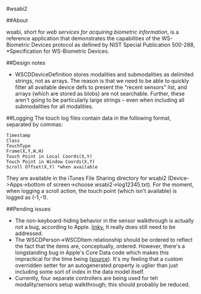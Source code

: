 
#wsabi2

##About

wsabi, short for *web services for acquiring biometric information*, is a reference application that demonstrates the capabilities of the WS-Biometric Devices protocol as defined by NIST Special Publication 500-288, *Specification for WS-Biometric Devices. 

##Design notes
* WSCDDeviceDefinition stores modalities and submodalities as delimited strings, not as arrays. The reason is that we need to be able to quickly filter all available device defs to present the "recent sensors" list, and arrays (which are stored as blobs) are not searchable. Further, these aren't going to be particularly large strings – even when including all submodalities for all modalities.
 
##Logging
The touch log files contain data in the following format, separated by commas:  
	
	Timestamp
	Class
	TouchType
	Frame(X,Y,W,H)
	Touch Point in Local Coords(X,Y)
	Touch Point in Window Coords(X,Y)
	Scroll Offset(X,Y) *when available

They are available in the iTunes File Sharing directory for wsabi2 (Device->Apps->bottom of screen->choose wsabi2->log12345.txt). For the moment, when logging a scroll action, the touch point (which isn't available) is logged as (-1,-1).

##Pending issues
* The non-keyboard-hiding behavior in the sensor walkthrough is actually not a bug, according to Apple. [linky.](http://stackoverflow.com/questions/8379205/uitextfields-keyboard-wont-dismiss-no-really) It really does still need to be addressed.  
* The WSCDPerson->WSCDItem relationship should be ordered to reflect the fact that the items are, conceptually, ordered. However, there's a longstanding bug in Apple's Core Data code which makes this impractical for the time being ([source](http://stackoverflow.com/questions/7385439/problems-with-nsorderedset)). It's my feeling that a custom overridden setter for an autogenerated property is uglier than just including some sort of index in the data model itself.  
* Currently, four separate controllers are being used for teh modality/sensors setup walkthrough; this should probably be reduced.
    
